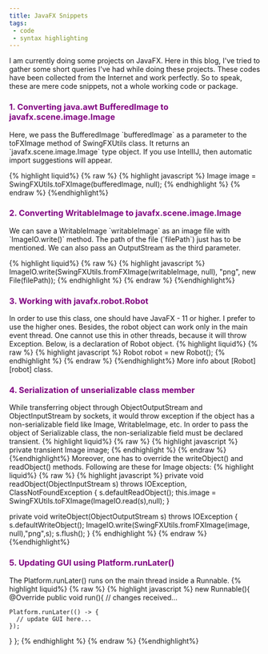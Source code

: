```yaml
---
title: JavaFX Snippets
tags:
 - code
 - syntax highlighting
---
```


I am currently doing some projects on JavaFX. Here in this blog, I've tried to gather some short queries I've had while doing these projects. These codes have been collected from the Internet and work perfectly. So to speak, these are mere code snippets, not a whole working code or package.

<!--more-->


<h3 style = "color: purple;">1. Converting java.awt BufferedImage to javafx.scene.image.Image</h3>
Here, we pass the BufferedImage `bufferedImage` as a parameter to the toFXImage method of SwingFXUtils class. It returns an `javafx.scene.image.Image` type object. If you use IntellIJ, then automatic import suggestions will appear.

{% highlight liquid%}
{% raw %}
{% highlight javascript %}
Image image = SwingFXUtils.toFXImage(bufferedImage, null);
{% endhighlight %}
{% endraw %}
{%endhighlight%}

<h3 style = "color: purple;">2. Converting WritableImage to javafx.scene.image.Image</h3>
We can save a WritableImage `writableImage` as an image file with `ImageIO.write()` method. The path of the file (`filePath`) just has to be mentioned. We can also pass an OutputStream as the third parameter.

{% highlight liquid%}
{% raw %}
{% highlight javascript %}
ImageIO.write(SwingFXUtils.fromFXImage(writableImage, null), "png", new File(filePath));
{% endhighlight %}
{% endraw %}
{%endhighlight%}

<h3 style = "color: purple;">3. Working with javafx.robot.Robot</h3>
In order to use this class, one should have JavaFX - 11 or higher. I prefer to use the higher ones. Besides, the robot object can work only in the main event thread. One cannot use this in other threads, because it will throw Exception. Below, is a declaration of Robot object.
{% highlight liquid%}
{% raw %}
{% highlight javascript %}
Robot robot = new Robot();
{% endhighlight %}
{% endraw %}
{%endhighlight%}
More info about [Robot][robot] class.

[robot]: https://openjfx.io/javadoc/12/javafx.graphics/javafx/scene/robot/Robot.html

<h3 style = "color: purple;">4. Serialization of unserializable class member</h3>
While transferring object through ObjectOutputStream and ObjectInputStream by sockets, it would throw exception if the object has a non-serializable field like Image, WritableImage, etc. In order to pass the object of Serializable class, the non-serializable field must be declared transient.
{% highlight liquid%}
{% raw %}
{% highlight javascript %}
private transient Image image;
{% endhighlight %}
{% endraw %}
{%endhighlight%}
Moreover, one has to override the writeObject() and readObject() methods. Following are these for Image objects:
{% highlight liquid%}
{% raw %}
{% highlight javascript %}
private void readObject(ObjectInputStream s) throws IOException,
   ClassNotFoundException {
      s.defaultReadObject();
      this.image = SwingFXUtils.toFXImage(ImageIO.read(s),null);
}

private void writeObject(ObjectOutputStream s) throws IOException {
      s.defaultWriteObject();
      ImageIO.write(SwingFXUtils.fromFXImage(image, null),"png",s);
      s.flush();
}
{% endhighlight %}
{% endraw %}
{%endhighlight%}

<h3 style = "color: purple;">5. Updating GUI using Platform.runLater()</h3>
The Platform.runLater() runs on the main thread inside a Runnable.
{% highlight liquid%}
{% raw %}
{% highlight javascript %}
new Runnable(){
  @Override
  public void run(){
    // changes received...

    Platform.runLater(() -> {
      // update GUI here...
    });
  }
};
{% endhighlight %}
{% endraw %}
{%endhighlight%}
